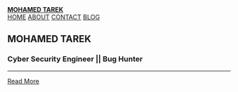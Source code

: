 <!DOCTYPE html>
<html>
<head>
    <!-- Include Meta Tags Here -->
    <meta charset="UTF-8">
    <meta name="viewport" content="width=device-width, initial-scale=1.0">
    <meta http-equiv="X-UA-Compatible" content="ie=edge">
    <meta name="viewport" content="width=device-width, height=device-height, initial-scale=1 user-scalable=no, shrink-to-fit=no">
    <meta content='#000000' name='theme-color'/>
    <meta name="keywords" content="hacking, Template, Theme, cyber, security, cyber security, hacker">
    <title>MOHAMED TAREK</title>
    <!-- Open Graph general (Facebook, Pinterest & Google+) -->
    <meta name="og:title" content="MOHAMED TAREK">
    <meta name="og:description" content="Cyber Security Engineer || Bug Hunter">
    <meta name="og:image" content="/WhatATheme/assets/images/meta.jpg">
    <meta name="og:image:alt" content="MOHAMED TAREK">
    <meta name="og:url" content="/">
    <meta name="article:author" content="https://www.facebook.com/">
    <meta name="og:site_name" content="MOHAMED TAREK">
    <meta name="og:type" content="website">
    <!-- Twitter -->
    <meta property="twitter:card" content="summary_large_image"/>
    <meta name="twitter:title" content="MOHAMED TAREK">
    <meta name="twitter:description" content="Cyber Security Engineer || Bug Hunter">
    <meta name="twitter:site" content="@mohamed_tarek">
    <meta name="twitter:creator" content="@mohamed_tarek">
    <meta name="twitter:image:src" content="/WhatATheme/assets/images/meta.jpg">
    <!-- Search Engine -->
    <meta name="description" content="Cyber Security Engineer || Bug Hunter">
    <meta name="image" content="/WhatATheme/assets/images/meta.jpg">
    <!-- Schema.org for Google -->
    <meta itemprop="name" content="MOHAMED TAREK">
    <meta name="author" content="Mohamed Tarek"/>
    <meta itemprop="description" content="Cyber Security Engineer || Bug Hunter">
    <meta itemprop="image" content="/WhatATheme/assets/images/meta.jpg">
    <link rel="stylesheet" href="/assets/css/style.css">
    <script src="https://kit.fontawesome.com/6a97161b76.js" crossorigin="anonymous"></script>
    <link rel="shortcut icon" href="https://your-image-url.com/favicon.ico" type="image/x-icon">
</head>
<body>
    <nav class="navbar is-black is-fixed-top" role="navigation" aria-label="main navigation" id="navbar">
        <div class="container">
            <div class="navbar-brand">
                <a class="navbar-item" href="/#"> <strong>MOHAMED TAREK</strong> </a>
                <div class="navbar-burger" data-target="navbar-menu">
                    <span></span>
                    <span></span>
                    <span></span>
                </div>
            </div>
            <div class="navbar-menu has-background-black" id="navbar-menu">
                <div class="navbar-end">
                    <a class="navbar-item is-active" href="/#">HOME</a>
                    <a class="navbar-item" href="/#about">ABOUT</a>
                    <a class="navbar-item" href="/#contact">CONTACT</a>
                    <a class="navbar-item" href="/blog">BLOG</a>
                </div>
            </div>
        </div>
    </nav>
    <section class="hero is-fullheight has-text-centered" id="hero">
        <div class="hero-body">
            <div class="container">
                <h1 class="title has-text-white is-size-1 is-uppercase has-text-weight-bold"> MOHAMED TAREK</h1>
                <h3 class="subtitle has-text-white-bis is-uppercase has-text-weight-medium is-marginless"> Cyber Security Engineer || Bug Hunter</h3>
                <hr>
                <a href="/#about" class="button is-white is-rounded is-outlined is-uppercase has-text-weight-normal">Read More</a>
            </div>
        </div>
    </section>
</body>
</html>

